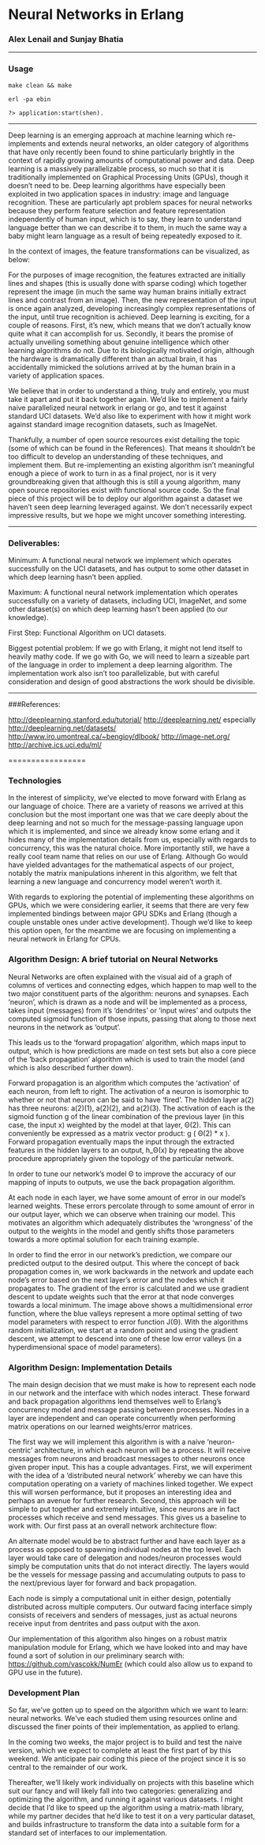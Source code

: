 ﻿# Neural Networks in Erlang

### Alex Lenail and Sunjay Bhatia

---------------------------------

### Usage

`make clean && make`

`erl -pa ebin`

`?> application:start(shen).`

---------------------------------

Deep learning is an emerging approach at machine learning which re-implements and extends neural networks, an older category of algorithms that have only recently been found to shine particularly brightly in the context of rapidly growing amounts of computational power and data. Deep learning is a massively parallelizable process, so much so that it is traditionally implemented on Graphical Processing Units (GPUs), though it doesn’t need to be. Deep learning algorithms have especially been exploited in two application spaces in industry: image and language recognition. These are particularly apt problem spaces for neural networks because they perform feature selection and feature representation independently of human input, which is to say, they learn to understand language better than we can describe it to them, in much the same way a baby might learn language as a result of being repeatedly exposed to it. 

In the context of images, the feature transformations can be visualized, as below:
  
<!-- [fail](doc/img/image00.png) -->

For the purposes of image recognition, the features extracted are initially lines and shapes (this is usually done with sparse coding) which together represent the image (in much the same way human brains initially extract lines and contrast from an image). Then, the new representation of the input is once again analyzed, developing increasingly complex representations of the input, until true recognition is achieved. 
Deep learning is exciting, for a couple of reasons. First, it’s new, which means that we don’t actually know quite what it can accomplish for us. Secondly, it bears the promise of actually unveiling something about genuine intelligence which other learning algorithms do not. Due to its biologically motivated origin, although the hardware is dramatically different than an actual brain, it has accidentally mimicked the solutions arrived at by the human brain in a variety of application spaces. 

We believe that in order to understand a thing, truly and entirely, you must take it apart and put it back together again. We’d like to implement a fairly naive parallelized neural network in erlang or go, and test it against standard UCI datasets. We’d also like to experiment with how it might work against standard image recognition datasets, such as ImageNet. 

Thankfully, a number of open source resources exist detailing the topic (some of which can be found in the References). That means it shouldn’t be too difficult to develop an understanding of these techniques, and implement them. But re-implementing an existing algorithm isn’t meaningful enough a piece of work to turn in as a final project, nor is it very groundbreaking given that although this is still a young algorithm, many open source repositories exist with functional source code. So the final piece of this project will be to deploy our algorithm against a dataset we haven’t seen deep learning leveraged against. We don’t necessarily expect impressive results, but we hope we might uncover something interesting. 

----------------

### Deliverables:

Minimum: A functional neural network we implement which operates successfully on the UCI datasets, and has output to some other dataset in which deep learning hasn’t been applied.


Maximum: A functional neural network implementation which operates successfully on a variety of datasets, including UCI, ImageNet, and some other dataset(s) on which deep learning hasn’t been applied (to our knowledge). 


First Step: Functional Algorithm on UCI datasets. 

Biggest potential problem: If we go with Erlang, it might not lend itself to heavily mathy code. If we go with Go, we will need to learn a sizeable part of the language in order to implement a deep learning algorithm. The implementation work also isn’t too parallelizable, but with careful consideration and design of good abstractions the work should be divisible. 

----------------

###References: 

http://deeplearning.stanford.edu/tutorial/
http://deeplearning.net/ especially http://deeplearning.net/datasets/
http://www.iro.umontreal.ca/~bengioy/dlbook/
http://image-net.org/
http://archive.ics.uci.edu/ml/

=================


### Technologies


In the interest of simplicity, we’ve elected to move forward with Erlang as our language of choice. There are a variety of reasons we arrived at this conclusion but the most important one was that we care deeply about the deep learning and not so much for the message-passing language upon which it is implemented, and since we already know some erlang and it hides many of the implementation details from us, especially with regards to concurrency, this was the natural choice. More importantly still, we have a really cool team name that relies on our use of Erlang. Although Go would have yielded advantages for the mathematical aspects of our project, notably the matrix manipulations inherent in this algorithm, we felt that learning a new language and concurrency model weren’t worth it. 


With regards to exploring the potential of implementing these algorithms on GPUs, which we were considering earlier, it seems that there are very few implemented bindings between major GPU SDKs and Erlang (though a couple unstable ones under active development). Though we’d like to keep this option open, for the meantime we are focusing on implementing a neural network in Erlang for CPUs. 


### Algorithm Design: A brief tutorial on Neural Networks


Neural Networks are often explained with the visual aid of a graph of columns of vertices and connecting edges, which happen to map well to the two major constituent parts of the algorithm: neurons and synapses. Each ‘neuron’, which is drawn as a node and will be implemented as a process, takes input (messages) from it’s ‘dendrites’ or ‘input wires’ and outputs the computed sigmoid function of those inputs, passing that along to those next neurons in the network as ‘output’. 
  
<!-- [fail](doc/img/image01.png) -->

This leads us to the ‘forward propagation’ algorithm, which maps input to output, which is how predictions are made on test sets but also a core piece of the ‘back propagation’ algorithm which is used to train the model (and which is also described further down).  

<!-- [fail](doc/img/image02.png) -->

Forward propagation is an algorithm which computes the ‘activation’ of each neuron, from left to right. The activation of a neuron is isomorphic to whether or not that neuron can be said to have ‘fired’. The hidden layer a(2) has three neurons: a(2)(1), a(2)(2), and a(2)(3). The activation of each is the sigmoid function g of the linear combination of the previous layer (in this case, the input x) weighted by the model at that layer, Θ(2). This can conveniently be expressed as a matrix vector product: g ( Θ(2) * x ). Forward propagation eventually maps the input through the extracted features in the hidden layers to an output, h_Θ(x) by repeating the above procedure appropriately given the topology of the particular network. 


In order to tune our network’s model Θ to improve the accuracy of our mapping of inputs to outputs, we use the back propagation algorithm. 


At each node in each layer, we have some amount of error in our model’s learned weights. These errors percolate through to some amount of error in our output layer, which we can observe when training our model. This motivates an algorithm which adequately distributes the ‘wrongness’ of the output to the weights in the model and gently shifts those parameters towards a more optimal solution for each training example. 
   
<!-- [fail](doc/img/image03.png) -->

In order to find the error in our network’s prediction, we compare our predicted output to the desired output. This where the concept of back propagation comes in, we work backwards in the network and update each node’s error based on the next layer’s error and the nodes which it propagates to. The gradient of the error is calculated and we use gradient descent to update weights such that the error at that node converges towards a local minimum. The image above shows a multidimensional error function, where the blue valleys represent a more optimal setting of two model parameters with respect to error function J(Θ). With the algorithms random initialization, we start at a random point and using the gradient descent, we attempt to descend into one of these low error valleys (in a hyperdimensional space of model parameters).


### Algorithm Design: Implementation Details


The main design decision that we must make is how to represent each node in our network and the interface with which nodes interact. These forward and back propagation algorithms lend themselves well to Erlang’s concurrency model and message passing between processes. Nodes in a layer are independent and can operate concurrently when performing matrix operations on our learned weights/error matrices. 


The first way we will implement this algorithm is with a naive ‘neuron-centric’ architecture, in which each neuron will be a process. It will receive messages from neurons and broadcast messages to other neurons once given proper input. This has a couple advantages. First, we will experiment with the idea of a ‘distributed neural network’ whereby we can have this computation operating on a variety of machines linked together. We expect this will worsen performance, but it proposes an interesting idea and perhaps an avenue for further research. Second, this approach will be simple to put together and extremely intuitive, since neurons are in fact processes which receive and send messages. This gives us a baseline to work with.
Our first pass at an overall network architecture flow:
  
<!-- [fail](doc/img/image04.png) -->

An alternate model would be to abstract further and have each layer as a process as opposed to spawning individual nodes at the top level. Each layer would take care of delegation and nodes/neuron processes would simply be computation units that do not interact directly. The layers would be the vessels for message passing and accumulating outputs to pass to the next/previous layer for forward and back propagation.


Each node is simply a computational unit in either design, potentially distributed across multiple computers. Our outward facing interface simply consists of receivers and senders of messages, just as actual neurons receive input from dentrites and pass output with the axon.


Our implementation of this algorithm also hinges on a robust matrix manipulation module for Erlang, which we have looked into and may have found a sort of solution in our preliminary search with: https://github.com/vascokk/NumEr (which could also allow us to expand to GPU use in the future).




### Development Plan


So far, we’ve gotten up to speed on the algorithm which we want to learn: neural networks. We’ve each studied them using resources online and discussed the finer points of their implementation, as applied to erlang. 


In the coming two weeks, the major project is to build and test the naive version, which we expect to complete at least the first part of by this weekend. We anticipate pair coding this piece of the project since it is so central to the remainder of our work. 


Thereafter, we’ll likely work individually on projects with this baseline which suit our fancy and will likely fall into two categories: generalizing and optimizing the algorithm, and running it against various datasets. I might decide that I’d like to speed up the algorithm using a matrix-math library, while my partner decides that he’d like to test it on a very particular dataset, and builds infrastructure  to transform the data into a suitable form for a standard set of interfaces to our implementation.